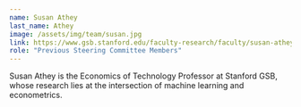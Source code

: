 ```yaml
---
name: Susan Athey
last_name: Athey
image: /assets/img/team/susan.jpg
link: https://www.gsb.stanford.edu/faculty-research/faculty/susan-athey
role: "Previous Steering Committee Members"
---
```

Susan Athey is the Economics of Technology Professor at Stanford GSB, whose research lies at the intersection of machine learning and econometrics.